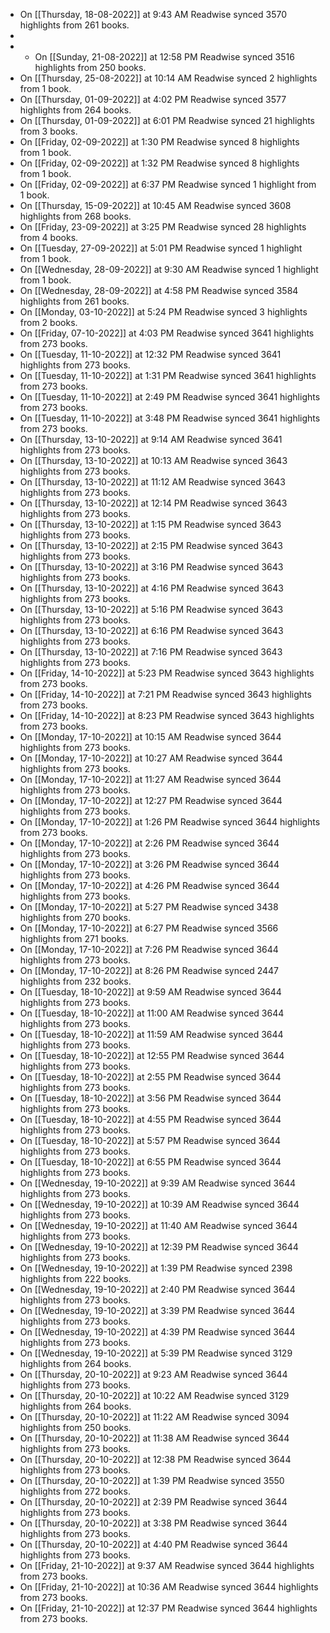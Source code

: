 - On [[Thursday, 18-08-2022]] at 9:43 AM Readwise synced 3570 highlights from 261 books.
-
- * On [[Sunday, 21-08-2022]] at 12:58 PM Readwise synced 3516 highlights from 250 books.
- On [[Thursday, 25-08-2022]] at 10:14 AM Readwise synced 2 highlights from 1 book.
- On [[Thursday, 01-09-2022]] at 4:02 PM Readwise synced 3577 highlights from 264 books.
- On [[Thursday, 01-09-2022]] at 6:01 PM Readwise synced 21 highlights from 3 books.
- On [[Friday, 02-09-2022]] at 1:30 PM Readwise synced 8 highlights from 1 book.
- On [[Friday, 02-09-2022]] at 1:32 PM Readwise synced 8 highlights from 1 book.
- On [[Friday, 02-09-2022]] at 6:37 PM Readwise synced 1 highlight from 1 book.
- On [[Thursday, 15-09-2022]] at 10:45 AM Readwise synced 3608 highlights from 268 books.
- On [[Friday, 23-09-2022]] at 3:25 PM Readwise synced 28 highlights from 4 books.
- On [[Tuesday, 27-09-2022]] at 5:01 PM Readwise synced 1 highlight from 1 book.
- On [[Wednesday, 28-09-2022]] at 9:30 AM Readwise synced 1 highlight from 1 book.
- On [[Wednesday, 28-09-2022]] at 4:58 PM Readwise synced 3584 highlights from 261 books.
- On [[Monday, 03-10-2022]] at 5:24 PM Readwise synced 3 highlights from 2 books.
- On [[Friday, 07-10-2022]] at 4:03 PM Readwise synced 3641 highlights from 273 books.
- On [[Tuesday, 11-10-2022]] at 12:32 PM Readwise synced 3641 highlights from 273 books.
- On [[Tuesday, 11-10-2022]] at 1:31 PM Readwise synced 3641 highlights from 273 books.
- On [[Tuesday, 11-10-2022]] at 2:49 PM Readwise synced 3641 highlights from 273 books.
- On [[Tuesday, 11-10-2022]] at 3:48 PM Readwise synced 3641 highlights from 273 books.
- On [[Thursday, 13-10-2022]] at 9:14 AM Readwise synced 3641 highlights from 273 books.
- On [[Thursday, 13-10-2022]] at 10:13 AM Readwise synced 3643 highlights from 273 books.
- On [[Thursday, 13-10-2022]] at 11:12 AM Readwise synced 3643 highlights from 273 books.
- On [[Thursday, 13-10-2022]] at 12:14 PM Readwise synced 3643 highlights from 273 books.
- On [[Thursday, 13-10-2022]] at 1:15 PM Readwise synced 3643 highlights from 273 books.
- On [[Thursday, 13-10-2022]] at 2:15 PM Readwise synced 3643 highlights from 273 books.
- On [[Thursday, 13-10-2022]] at 3:16 PM Readwise synced 3643 highlights from 273 books.
- On [[Thursday, 13-10-2022]] at 4:16 PM Readwise synced 3643 highlights from 273 books.
- On [[Thursday, 13-10-2022]] at 5:16 PM Readwise synced 3643 highlights from 273 books.
- On [[Thursday, 13-10-2022]] at 6:16 PM Readwise synced 3643 highlights from 273 books.
- On [[Thursday, 13-10-2022]] at 7:16 PM Readwise synced 3643 highlights from 273 books.
- On [[Friday, 14-10-2022]] at 5:23 PM Readwise synced 3643 highlights from 273 books.
- On [[Friday, 14-10-2022]] at 7:21 PM Readwise synced 3643 highlights from 273 books.
- On [[Friday, 14-10-2022]] at 8:23 PM Readwise synced 3643 highlights from 273 books.
- On [[Monday, 17-10-2022]] at 10:15 AM Readwise synced 3644 highlights from 273 books.
- On [[Monday, 17-10-2022]] at 10:27 AM Readwise synced 3644 highlights from 273 books.
- On [[Monday, 17-10-2022]] at 11:27 AM Readwise synced 3644 highlights from 273 books.
- On [[Monday, 17-10-2022]] at 12:27 PM Readwise synced 3644 highlights from 273 books.
- On [[Monday, 17-10-2022]] at 1:26 PM Readwise synced 3644 highlights from 273 books.
- On [[Monday, 17-10-2022]] at 2:26 PM Readwise synced 3644 highlights from 273 books.
- On [[Monday, 17-10-2022]] at 3:26 PM Readwise synced 3644 highlights from 273 books.
- On [[Monday, 17-10-2022]] at 4:26 PM Readwise synced 3644 highlights from 273 books.
- On [[Monday, 17-10-2022]] at 5:27 PM Readwise synced 3438 highlights from 270 books.
- On [[Monday, 17-10-2022]] at 6:27 PM Readwise synced 3566 highlights from 271 books.
- On [[Monday, 17-10-2022]] at 7:26 PM Readwise synced 3644 highlights from 273 books.
- On [[Monday, 17-10-2022]] at 8:26 PM Readwise synced 2447 highlights from 232 books.
- On [[Tuesday, 18-10-2022]] at 9:59 AM Readwise synced 3644 highlights from 273 books.
- On [[Tuesday, 18-10-2022]] at 11:00 AM Readwise synced 3644 highlights from 273 books.
- On [[Tuesday, 18-10-2022]] at 11:59 AM Readwise synced 3644 highlights from 273 books.
- On [[Tuesday, 18-10-2022]] at 12:55 PM Readwise synced 3644 highlights from 273 books.
- On [[Tuesday, 18-10-2022]] at 2:55 PM Readwise synced 3644 highlights from 273 books.
- On [[Tuesday, 18-10-2022]] at 3:56 PM Readwise synced 3644 highlights from 273 books.
- On [[Tuesday, 18-10-2022]] at 4:55 PM Readwise synced 3644 highlights from 273 books.
- On [[Tuesday, 18-10-2022]] at 5:57 PM Readwise synced 3644 highlights from 273 books.
- On [[Tuesday, 18-10-2022]] at 6:55 PM Readwise synced 3644 highlights from 273 books.
- On [[Wednesday, 19-10-2022]] at 9:39 AM Readwise synced 3644 highlights from 273 books.
- On [[Wednesday, 19-10-2022]] at 10:39 AM Readwise synced 3644 highlights from 273 books.
- On [[Wednesday, 19-10-2022]] at 11:40 AM Readwise synced 3644 highlights from 273 books.
- On [[Wednesday, 19-10-2022]] at 12:39 PM Readwise synced 3644 highlights from 273 books.
- On [[Wednesday, 19-10-2022]] at 1:39 PM Readwise synced 2398 highlights from 222 books.
- On [[Wednesday, 19-10-2022]] at 2:40 PM Readwise synced 3644 highlights from 273 books.
- On [[Wednesday, 19-10-2022]] at 3:39 PM Readwise synced 3644 highlights from 273 books.
- On [[Wednesday, 19-10-2022]] at 4:39 PM Readwise synced 3644 highlights from 273 books.
- On [[Wednesday, 19-10-2022]] at 5:39 PM Readwise synced 3129 highlights from 264 books.
- On [[Thursday, 20-10-2022]] at 9:23 AM Readwise synced 3644 highlights from 273 books.
- On [[Thursday, 20-10-2022]] at 10:22 AM Readwise synced 3129 highlights from 264 books.
- On [[Thursday, 20-10-2022]] at 11:22 AM Readwise synced 3094 highlights from 250 books.
- On [[Thursday, 20-10-2022]] at 11:38 AM Readwise synced 3644 highlights from 273 books.
- On [[Thursday, 20-10-2022]] at 12:38 PM Readwise synced 3644 highlights from 273 books.
- On [[Thursday, 20-10-2022]] at 1:39 PM Readwise synced 3550 highlights from 272 books.
- On [[Thursday, 20-10-2022]] at 2:39 PM Readwise synced 3644 highlights from 273 books.
- On [[Thursday, 20-10-2022]] at 3:38 PM Readwise synced 3644 highlights from 273 books.
- On [[Thursday, 20-10-2022]] at 4:40 PM Readwise synced 3644 highlights from 273 books.
- On [[Friday, 21-10-2022]] at 9:37 AM Readwise synced 3644 highlights from 273 books.
- On [[Friday, 21-10-2022]] at 10:36 AM Readwise synced 3644 highlights from 273 books.
- On [[Friday, 21-10-2022]] at 12:37 PM Readwise synced 3644 highlights from 273 books.
